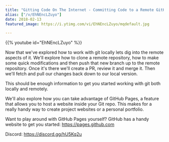 ```yaml
---
title: "Gitting Code On The Internet - Committing Code to a Remote GitHub Server"
alias: ["/v/EhNEncLZuyo"]
date: 2018-02-13
featured_image: https://i.ytimg.com/vi/EhNEncLZuyo/mqdefault.jpg

---
```


{{% youtube id="EhNEncLZuyo" %}}

Now that we've explored how to work with git locally lets dig into the remote aspects of it. We'll explore how to clone a remote repository, how to make some quick modifications and then push that new branch up to the remote repository. Once it's there we'll create a PR, review it and merge it. Then we'll fetch and pull our changes back down to our local version.

This should be enough information to get you started working with git both locally and remotely.

We'll also explore how you can take advantage of GitHub Pages, a feature that allows you to host a website inside your Git repo. This makes for a really handy way to create project websites or a personal portfolio.

Want to play around with GitHub Pages yourself? GitHub has a handy website to get you started: https://pages.github.com

Discord: https://discord.gg/hU5Kq2u
